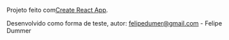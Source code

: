 Projeto feito com[Create React App](https://github.com/facebook/create-react-app).

Desenvolvido como forma de teste, autor: felipedumer@gmail.com - Felipe Dummer